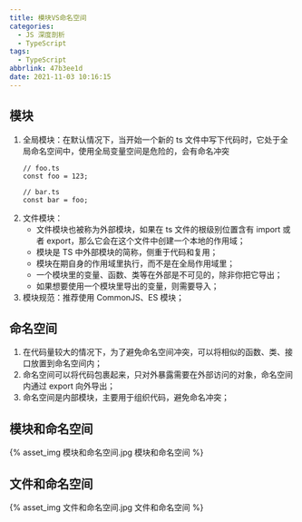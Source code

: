 ```yaml
---
title: 模块VS命名空间
categories:
  - JS 深度剖析
  - TypeScript
tags:
  - TypeScript
abbrlink: 47b3ee1d
date: 2021-11-03 10:16:15
---
```

## 模块
1. 全局模块：在默认情况下，当开始一个新的 ts 文件中写下代码时，它处于全局命名空间中，使用全局变量空间是危险的，会有命名冲突
    ```TS
    // foo.ts
    const foo = 123;
    
    // bar.ts
    const bar = foo;
    ```
2. 文件模块：
    - 文件模块也被称为外部模块，如果在 ts 文件的根级别位置含有 import 或者 export，那么它会在这个文件中创建一个本地的作用域；
    - 模块是 TS 中外部模块的简称，侧重于代码和复用；
    - 模块在期自身的作用域里执行，而不是在全局作用域里；
    - 一个模块里的变量、函数、类等在外部是不可见的，除非你把它导出；
    - 如果想要使用一个模块里导出的变量，则需要导入；
3. 模块规范：推荐使用 CommonJS、ES 模块；

## 命名空间
1. 在代码量较大的情况下，为了避免命名空间冲突，可以将相似的函数、类、接口放置到命名空间内；
2. 命名空间可以将代码包裹起来，只对外暴露需要在外部访问的对象，命名空间内通过 export 向外导出；
3. 命名空间是内部模块，主要用于组织代码，避免命名冲突；

## 模块和命名空间
{% asset_img 模块和命名空间.jpg 模块和命名空间 %}

## 文件和命名空间
{% asset_img 文件和命名空间.jpg 文件和命名空间 %}